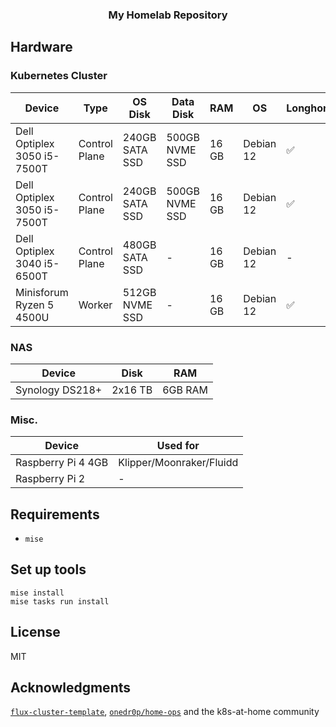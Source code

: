 <div align="center">

### My Homelab Repository

</div>

## Hardware

### Kubernetes Cluster

| Device                      | Type          | OS Disk        | Data Disk      | RAM   | OS        | Longhorn |
| --------------------------- | ------------- | -------------- | -------------- | ----- | --------- | -------- |
| Dell Optiplex 3050 i5-7500T | Control Plane | 240GB SATA SSD | 500GB NVME SSD | 16 GB | Debian 12 | ✅       |
| Dell Optiplex 3050 i5-7500T | Control Plane | 240GB SATA SSD | 500GB NVME SSD | 16 GB | Debian 12 | ✅       |
| Dell Optiplex 3040 i5-6500T | Control Plane | 480GB SATA SSD | -              | 16 GB | Debian 12 | -        |
| Minisforum Ryzen 5 4500U    | Worker        | 512GB NVME SSD | -              | 16 GB | Debian 12 | ✅       |

### NAS

| Device          | Disk    | RAM     |
| --------------- | ------- | ------- |
| Synology DS218+ | 2x16 TB | 6GB RAM |

### Misc.

| Device             | Used for                 |
| ------------------ | ------------------------ |
| Raspberry Pi 4 4GB | Klipper/Moonraker/Fluidd |
| Raspberry Pi 2     | -                        |

## Requirements

* `mise`

## Set up tools

```
mise install
mise tasks run install
```

## License

MIT

## Acknowledgments

[`flux-cluster-template`](https://github.com/onedr0p/flux-cluster-template), [`onedr0p/home-ops`](https://github.com/onedr0p/home-ops) and the k8s-at-home community
